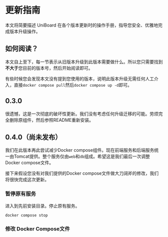 # 更新指南

本文将简要描述 UniBoard 在各个版本更新时的操作手册，指导您安全、优雅地完成版本升级操作。

## 如何阅读？

本文自上至下，每一节表示从旧版本升级到此版本需要做什么。所以您只需要找到**不大于**您目前的版本号，然后开始阅读即可。

有些时候您会发现本文没有提到您使用的版本，说明此版本升级无需任何人工介入，直接`docker compose pull`然后`docker compose up -d`即可。

## 0.3.0

很遗憾，这是一次彻底的破坏性更新。我们没有考虑任何升级迁移的可能。劳烦完全删除原组件，然后参照README重新安装。

## 0.4.0（尚未发布）

我们在此版本再此尝试减少Docker compose组件。现在前端服务和后端服务统一由Tomcat提供。整个服务仅由`web`和`db`组成。希望这是我们最后一次调整Docker compose文件。

接下来假设您没有对我们提供的Docker compose文件做大刀阔斧的修改，我们将很快完成这次更新。

### 暂停原有服务

进入到先前安装目录。停止原有服务。

```shell
docker compose stop
```

### 修改 Docker Compose文件


